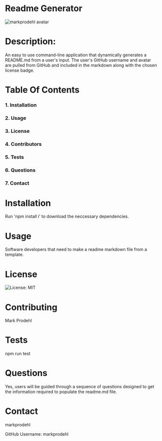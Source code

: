 
            
 # Readme Generator 
            
 ![markprodehl avatar](https://avatars2.githubusercontent.com/u/31394631?v=4)                                    
            
 # Description:
            
 An easy to use command-line application that dynamically generates a README.md from a user's input. The user's GitHub username and avatar are pulled from GitHub and included in the markdown along with the chosen license badge.
            
 # Table Of Contents
            
 ### 1. Installation
            
 ### 2. Usage
            
 ### 3. License
            
 ### 4. Contributors
            
 ### 5. Tests
            
 ### 6. Questions
            
 ### 7. Contact
            
 # Installation
            
 Run 'npm install i' to download the neccessary dependencies.
            
 # Usage
            
 Software developers that need to make a readme markdown file from a template.
            
 # License
            
 ![License: MIT](https://img.shields.io/badge/License-MIT-blue.svg)
            
 # Contributing
            
 Mark Prodehl
            
 # Tests
            
 npm run test
            
 # Questions
            
 Yes, users will be guided through a sequence of questions designed to get the information required to populate the readme.md file.
            
 # Contact
            
 markprodehl           
            
 GitHub Username: markprodehl                               
            